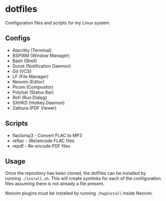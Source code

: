 # dotfiles

Configuration files and scripts for my Linux system.

## Configs

- Alacritty (Terminal)
- BSPWM (Window Manager)
- Bash (Shell)
- Dunst (Notification Daemon)
- Git (VCS)
- LF (File Manager)
- Neovim (Editor)
- Picom (Compositor)
- Polybar (Status Bar)
- Rofi (Run Dialog)
- SXHKD (Hotkey Daemon)
- Zathura (PDF Viewer)

## Scripts

- flactomp3 - Convert FLAC to MP3
- reflac - (Re)encode FLAC files
- repdf - Re-encode PDF files

## Usage

Once the repository has been cloned, the dotfiles can be installed by running
`./install.sh`. This will create symlinks for each of the configuration files
assuming there is not already a file present.

Neovim plugins must be installed by running `:PaqInstall` inside Neovim.
